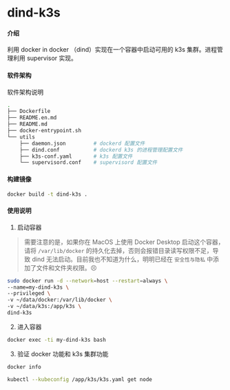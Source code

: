 # dind-k3s

#### 介绍
利用 docker in docker （dind）实现在一个容器中启动可用的 k3s 集群。进程管理利用 supervisor 实现。

#### 软件架构
软件架构说明

```bash
.
├── Dockerfile              
├── README.en.md
├── README.md
├── docker-entrypoint.sh
└── utils
    ├── daemon.json         # dockerd 配置文件
    ├── dind.conf           # dockerd k3s 的进程管理配置文件
    ├── k3s-conf.yaml       # k3s 配置文件
    └── supervisord.conf    # supervisord 配置文件
```

#### 构建镜像

```bash
docker build -t dind-k3s .
```

#### 使用说明

1.  启动容器

> 需要注意的是，如果你在 MacOS 上使用 Docker Desktop 启动这个容器，请将 `/var/lib/docker` 的持久化去掉，否则会报错目录读写权限不足，导致 dind 无法启动。目前我也不知道为什么，明明已经在 `安全性与隐私` 中添加了文件和文件夹权限。😣


```bash
sudo docker run -d --network=host --restart=always \
--name=my-dind-k3s \
--privileged \
-v ~/data/docker:/var/lib/docker \
-v ~/data/k3s:/app/k3s \
dind-k3s
```

2. 进入容器

```bash
docker exec -ti my-dind-k3s bash
```

3. 验证 docker 功能和 k3s 集群功能

```bash
docker info

kubectl --kubeconfig /app/k3s/k3s.yaml get node 
```


